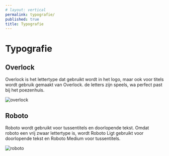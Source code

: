 ```yaml
---
# layout: vertical
permalink: typografie/
published: true
title: Typografie
---
```


<h1>Typografie</h1>

<h2> Overlock</h2>
<p> Overlock is het lettertype dat gebruikt wordt in het logo, maar ook voor titels wordt gebruik gemaakt van Overlock. de letters zijn speels, wa perfect past bij het poezenhuis.</p>
<img  img src="../images/fonts/overlock.png" alt="overlock" data-toggle="tooltip" data-placement="left" title="Wat doet die vos in het pozenhuis? Deze zin is een Engelse Pangram. Da wil zeggen dat elke letter van het alfabet hierin voorkomt. Zo kan je van elke letter zien hoe hij er uit ziet in combinatie met andere letters.">
<h2> Roboto</h2>
<p> Roboto wordt gebruikt voor tussentitels en doorlopende tekst. Omdat roboto een vrij zwaar lettertype is, wordt Roboto Ligt gebruikt voor doorlopende tekst en Roboto Medium voor tussentitels.</p>
<img  img src="../images/fonts/roboto.png" alt="roboto" data-toggle="tooltip" data-placement="left" title="Wat doet die vos in het pozenhuis? Deze zin is een Engelse Pangram. Da wil zeggen dat elke letter van het alfabet hierin voorkomt. Zo kan je van elke letter zien hoe hij er uit ziet in combinatie met andere letters.">